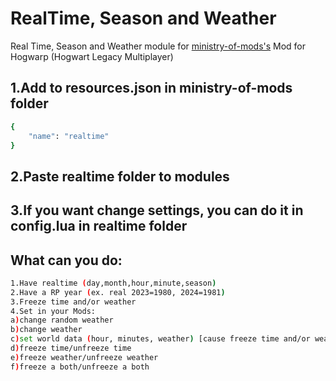 # RealTime, Season and Weather
Real Time, Season and Weather module for [ministry-of-mods's](https://github.com/meta-hub/ministry-of-mods) Mod for Hogwarp (Hogwart Legacy Multiplayer)

## 1.Add to resources.json in ministry-of-mods folder
```bash
{
    "name": "realtime"
}
```
## 2.Paste realtime folder to modules
## 3.If you want change settings, you can do it in config.lua in realtime folder
## What can you do:
```bash
1.Have realtime (day,month,hour,minute,season)
2.Have a RP year (ex. real 2023=1980, 2024=1981)
3.Freeze time and/or weather
4.Set in your Mods:
a)change random weather
b)change weather
c)set world data (hour, minutes, weather) [cause freeze time and/or weather too]
d)freeze time/unfreeze time
e)freeze weather/unfreeze weather
f)freeze a both/unfreeze a both
```
